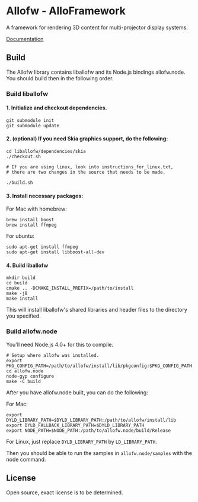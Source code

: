 # Allofw - AlloFramework

A framework for rendering 3D content for multi-projector display systems.

[Documentation](http://donghaoren.github.io/Allofw)

## Build

The Allofw library contains liballofw and its Node.js bindings allofw.node. You should build then in the following order.

### Build liballofw

#### 1. Initialize and checkout dependencies.

    git submodule init
    git submodule update

#### 2. (optional) If you need Skia graphics support, do the following:

    cd liballofw/dependencies/skia
    ./checkout.sh

    # If you are using linux, look into instructions_for_linux.txt,
    # there are two changes in the source that needs to be made.

    ./build.sh

#### 3. Install necessary packages:

For Mac with homebrew:

    brew install boost
    brew install ffmpeg

For ubuntu:

    sudo apt-get install ffmpeg
    sudo apt-get install libboost-all-dev

#### 4. Build liballofw

    mkdir build
    cd build
    cmake .. -DCMAKE_INSTALL_PREFIX=/path/to/install
    make -j8
    make install

This will install liballofw's shared libraries and header files to the directory you specified.

### Build allofw.node

You'll need Node.js 4.0+ for this to compile.

    # Setup where allofw was installed.
    export PKG_CONFIG_PATH=/path/to/allofw/install/lib/pkgconfig:$PKG_CONFIG_PATH
    cd allofw.node
    node-gyp configure
    make -C build

After you have allofw.node built, you can do the following:

For Mac:

    export DYLD_LIBRARY_PATH=$DYLD_LIBRARY_PATH:/path/to/allofw/install/lib
    export DYLD_FALLBACK_LIBRARY_PATH=$DYLD_LIBRARY_PATH
    export NODE_PATH=$NODE_PATH:/path/to/allofw.node/build/Release

For Linux, just replace `DYLD_LIBRARY_PATH` by `LD_LIBRARY_PATH`.

Then you should be able to run the samples in `allofw.node/samples` with the node command.

## License

Open source, exact license is to be determined.
